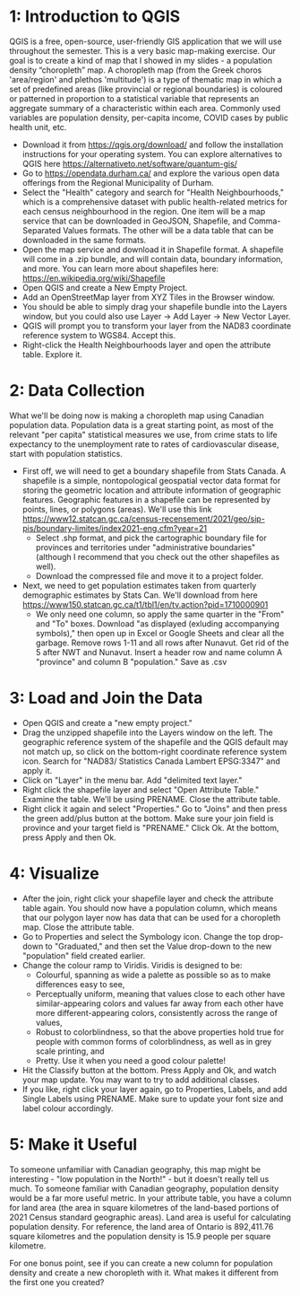 # 1: Introduction to QGIS

QGIS is a free, open-source, user-friendly GIS application that we will use throughout the semester. This is a very basic map-making exercise. Our goal is to create a kind of map that I showed in my slides \- a population density “choropleth” map. A choropleth map (from the Greek choros 'area/region' and plethos 'multitude') is a type of thematic map in which a set of predefined areas (like provincial or regional boundaries) is coloured or patterned in proportion to a statistical variable that represents an aggregate summary of a characteristic within each area. Commonly used variables are population density, per-capita income, COVID cases by public health unit, etc.

- Download it from https://qgis.org/download/ and follow the installation instructions for your operating system. You can explore alternatives to QGIS here https://alternativeto.net/software/quantum-gis/
- Go to https://opendata.durham.ca/ and explore the various open data offerings from the Regional Municipality of Durham. 
 - Select the "Health" category and search for "Health Neighbourhoods," which is a comprehensive dataset with public health-related metrics for each census neighbourhood in the region. One item will be a map service that can be downloaded in GeoJSON, Shapefile, and Comma-Separated Values formats. The other will be a data table that can be downloaded in the same formats. 
 - Open the map service and download it in Shapefile format. A shapefile will come in a .zip bundle, and will contain data, boundary information, and more. You can learn more about shapefiles here: https://en.wikipedia.org/wiki/Shapefile
- Open QGIS and create a New Empty Project. 
- Add an OpenStreetMap layer from XYZ Tiles in the Browser window.
- You should be able to simply drag your shapefile bundle into the Layers window, but you could also use Layer -> Add Layer -> New Vector Layer.
- QGIS will prompt you to transform your layer from the NAD83 coordinate reference system to WGS84. Accept this.
- Right-click the Health Neighbourhoods layer and open the attribute table. Explore it.

# 2: Data Collection

What we'll be doing now is making a choropleth map using Canadian population data. Population data is a great starting point, as most of the relevant "per capita" statistical measures we use, from crime stats to life expectancy to the unemployment rate to rates of cardiovascular disease, start with population statistics.

- First off, we will need to get a boundary shapefile from Stats Canada. A shapefile is a simple, nontopological geospatial vector data format for storing the geometric location and attribute information of geographic features. Geographic features in a shapefile can be represented by points, lines, or polygons (areas). We'll use this link https://www12.statcan.gc.ca/census-recensement/2021/geo/sip-pis/boundary-limites/index2021-eng.cfm?year=21
  - Select .shp format, and pick the cartographic boundary file for provinces and territories under "administrative boundaries" (although I recommend that you check out the other shapefiles as well).
  - Download the compressed file and move it to a project folder.
- Next, we need to get population estimates taken from quarterly demographic estimates by Stats Can. We'll download from here https://www150.statcan.gc.ca/t1/tbl1/en/tv.action?pid=1710000901
  - We only need one column, so apply the same quarter in the "From" and "To" boxes. Download "as displayed (exluding accompanying symbols)," then open up in Excel or Google Sheets and clear all the garbage. Remove rows 1-11 and all rows after Nunavut. Get rid of the 5 after NWT and Nunavut. Insert a header row and name column A "province" and column B "population." Save as .csv
  
# 3: Load and Join the Data

- Open QGIS and create a "new empty project."
- Drag the unzipped shapefile into the Layers window on the left. The geographic reference system of the shapefile and the QGIS default may not match up, so click on the bottom-right coordinate reference system icon. Search for "NAD83/ Statistics Canada Lambert EPSG:3347" and apply it.
- Click on "Layer" in the menu bar. Add "delimited text layer." 
- Right click the shapefile layer and select "Open Attribute Table." Examine the table. We'll be using PRENAME. Close the attribute table.
- Right click it again and select "Properties." Go to "Joins" and then press the green add/plus button at the bottom. Make sure your join field is province and your target field is "PRENAME." Click Ok. At the bottom, press Apply and then Ok.

# 4: Visualize

- After the join, right click your shapefile layer and check the attribute table again. You should now have a population column, which means that our polygon layer now has data that can be used for a choropleth map. Close the attribute table.
- Go to Properties and select the Symbology icon. Change the top drop-down to "Graduated," and then set the Value drop-down to the new "population" field created earlier.
- Change the colour ramp to Viridis. Viridis is designed to be:
  - Colourful, spanning as wide a palette as possible so as to make differences easy to see,
  - Perceptually uniform, meaning that values close to each other have similar-appearing colors and values far away from each other have more different-appearing colors, consistently across the range of values,
  - Robust to colorblindness, so that the above properties hold true for people with common forms of colorblindness, as well as in grey scale printing, and
  - Pretty. Use it when you need a good colour palette\!
- Hit the Classify button at the bottom. Press Apply and Ok, and watch your map update. You may want to try to add additional classes. 
- If you like, right click your layer again, go to Properties, Labels, and add Single Labels using PRENAME. Make sure to update your font size and label colour accordingly. 

# 5: Make it Useful

To someone unfamiliar with Canadian geography, this map might be interesting - "low population in the North!" - but it doesn't really tell us much. To someone familiar with Canadian geography, population density would be a far more useful metric. In your attribute table, you have a column for land area (the area in square kilometres of the land-based portions of 2021 Census standard geographic areas). Land area is useful for calculating population density. For reference, the land area of Ontario is 892,411.76 square kilometres and the population density is 15.9 people per square kilometre. 

For one bonus point, see if you can create a new column for population density and create a new choropleth with it. What makes it different from the first one you created?
